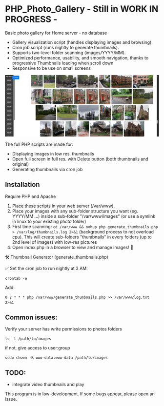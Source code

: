 # PHP_Photo_Gallery - Still in WORK IN PROGRESS -

Basic photo gallery for Home server - no database

- Gallery visualization script (handles displaying images and browsing). 
- Cron job script (runs nightly to generate thumbnails). 
- Supports two-level folder scanning (images/YYYY/MM). 
- Optimized performance, usability, and smooth navigation, thanks to progressive Thumbnails loading when scroll down
- Responsive to be use on small screens

![Screenshot](screen.jpg?raw=true "Screenshot")

The full PHP scripts are made for:

- Displaying images in low res. thumbnails
- Open full screen in full res. with Delete button (both thumbnails and original)
- Generating thumbnails via cron job

## Installation

Require PHP and Apache

1. Place these scripts in your web server (/var/www).
2. Place your images with any sub-folder structure you want (eg. YYYY/MM ...) inside a sub-folder "/var/www/images" (or use a symlink in linux to your existing photo folder)
3. First time scanning: `cd /var/www && nohup php generate_thumbnails.php > /var/log/thumbnails.log 2>&1` (background process to not overload cpu). This will create sub-folders "thumbnails" in every folders (up to 2nd level of images) with low-res pictures
4. Open index.php in a browser to view and manage images! 🎉

🛠 Thumbnail Generator (generate_thumbnails.php)

✅ Set the cron job to run nightly at 3 AM:

`crontab -e`

Add:

`0 2 * * * php /var/www/generate_thumbnails.php >> /var/www/log.txt 2>&1`

## Common issues:

Verify your server has write permissions to photos folders

`ls -l /path/to/images` 

if not, give access to user:group  

`sudo chown -R www-data:www-data /path/to/images` 


## TODO:

- integrate video thumbnails and play

This program is in low-development. If some bugs appear, please open an issue.

